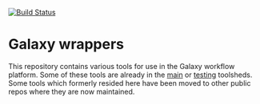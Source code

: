 [![Build Status](https://travis-ci.org/jvolkening/galaxy-tools.svg?branch=master)](https://travis-ci.org/jvolkening/galaxy-tools)

# Galaxy wrappers

This repository contains various tools for use in the Galaxy workflow platform. Some of these tools are already in the [main](https://toolshed.g2.bx.psu.edu/) or [testing](https://testtoolshed.g2.bx.psu.edu/) toolsheds. Some tools which formerly resided here have been moved to other public repos where they are now maintained.
